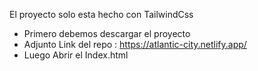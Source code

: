 El proyecto solo esta hecho con TailwindCss 


- Primero debemos descargar el proyecto
- Adjunto Link del repo : https://atlantic-city.netlify.app/
- Luego Abrir el Index.html